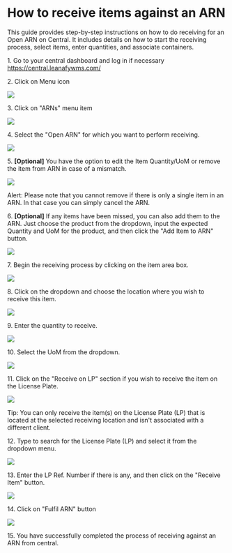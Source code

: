 # How to receive items against an ARN

This guide provides step-by-step instructions on how to do receiving for an Open ARN on Central. It includes details on how to start the receiving process, select items, enter quantities, and associate containers.

1\. Go to your central dashboard and log in if necessary <https://central.leanafywms.com/>


2\. Click on Menu icon

![](https://ajeuwbhvhr.cloudimg.io/colony-recorder.s3.amazonaws.com/files/2023-09-06/448c4cae-7c61-428d-b1ed-3377f0b52a5e/ascreenshot.jpeg?tl_px=0,0&br_px=1719,961&force_format=png&width=1120.0&wat=1&wat_opacity=0.7&wat_gravity=northwest&wat_url=https://colony-recorder.s3.us-west-1.amazonaws.com/images/watermarks/FB923C_standard.png&wat_pad=64,46)


3\. Click on "ARNs" menu item

![](https://ajeuwbhvhr.cloudimg.io/colony-recorder.s3.amazonaws.com/files/2023-09-06/305e8557-a3ec-4569-80cb-708eb4d7f337/user_cropped_screenshot.jpeg?tl_px=0,0&br_px=2940,1606&force_format=png&width=1120.0&wat=1&wat_opacity=0.7&wat_gravity=northwest&wat_url=https://colony-recorder.s3.us-west-1.amazonaws.com/images/watermarks/FB923C_standard.png&wat_pad=212,251)


4\. Select the "Open ARN" for which you want to perform receiving.

![](https://ajeuwbhvhr.cloudimg.io/colony-recorder.s3.amazonaws.com/files/2023-09-06/c6b82a15-8d05-45a5-ab00-abc265809322/user_cropped_screenshot.jpeg?tl_px=0,0&br_px=2293,1281&force_format=png&width=1120.0&wat=1&wat_opacity=0.7&wat_gravity=northwest&wat_url=https://colony-recorder.s3.us-west-1.amazonaws.com/images/watermarks/FB923C_standard.png&wat_pad=353,221)


5\. **\[Optional\]** You have the option to edit the Item Quantity/UoM or remove the item from ARN in case of a mismatch. 

![](https://ajeuwbhvhr.cloudimg.io/colony-recorder.s3.amazonaws.com/files/2023-09-06/c6338d39-5cc9-4429-a503-141542ce3f4c/user_cropped_screenshot.jpeg?tl_px=0,0&br_px=2940,1606&force_format=png&width=1120.0&wat=1&wat_opacity=0.7&wat_gravity=northwest&wat_url=https://colony-recorder.s3.us-west-1.amazonaws.com/images/watermarks/FB923C_standard.png&wat_pad=324,220)


Alert: Please note that you cannot remove if there is only a single item in an ARN. In that case you can simply cancel the ARN.


6\. **\[Optional\]** If any items have been missed, you can also add them to the ARN. Just choose the product from the dropdown, input the expected Quantity and UoM for the product, and then click the "Add Item to ARN" button.

![](https://ajeuwbhvhr.cloudimg.io/colony-recorder.s3.amazonaws.com/files/2023-09-06/73759da4-8815-4aa1-abbc-3f5fb7f7151d/user_cropped_screenshot.jpeg?tl_px=0,0&br_px=2318,1609&force_format=png&width=1120.0&wat=1&wat_opacity=0.7&wat_gravity=northwest&wat_url=https://colony-recorder.s3.us-west-1.amazonaws.com/images/watermarks/FB923C_standard.png&wat_pad=271,686)


7\. Begin the receiving process by clicking on the item area box.

![](https://ajeuwbhvhr.cloudimg.io/colony-recorder.s3.amazonaws.com/files/2023-09-06/9072d059-97bd-44bb-8ec6-c25628642a52/user_cropped_screenshot.jpeg?tl_px=0,0&br_px=2940,1606&force_format=png&width=1120.0&wat=1&wat_opacity=0.7&wat_gravity=northwest&wat_url=https://colony-recorder.s3.us-west-1.amazonaws.com/images/watermarks/FB923C_standard.png&wat_pad=375,253)


8\. Click on the dropdown and choose the location where you wish to receive this item.

![](https://ajeuwbhvhr.cloudimg.io/colony-recorder.s3.amazonaws.com/files/2023-09-06/49c18580-5c14-4b72-88c9-41860b145372/user_cropped_screenshot.jpeg?tl_px=0,0&br_px=2940,1606&force_format=png&width=1120.0&wat=1&wat_opacity=0.7&wat_gravity=northwest&wat_url=https://colony-recorder.s3.us-west-1.amazonaws.com/images/watermarks/FB923C_standard.png&wat_pad=695,102)


9\. Enter the quantity to receive.

![](https://ajeuwbhvhr.cloudimg.io/colony-recorder.s3.amazonaws.com/files/2023-09-29/f3559689-8e83-4eda-aab9-300285efdfdb/user_cropped_screenshot.jpeg?tl_px=646,458&br_px=2940,1739&force_format=png&width=1120.0&wat=1&wat_opacity=0.7&wat_gravity=northwest&wat_url=https://colony-recorder.s3.us-west-1.amazonaws.com/images/watermarks/FB923C_standard.png&wat_pad=528,277)


10\. Select the UoM from the dropdown.

![](https://ajeuwbhvhr.cloudimg.io/colony-recorder.s3.amazonaws.com/files/2023-09-29/094ac2ed-d682-4d7f-ac30-953461687b2b/user_cropped_screenshot.jpeg?tl_px=646,165&br_px=2940,1446&force_format=png&width=1120.0&wat=1&wat_opacity=0.7&wat_gravity=northwest&wat_url=https://colony-recorder.s3.us-west-1.amazonaws.com/images/watermarks/FB923C_standard.png&wat_pad=717,277)


11\. Click on the "Receive on LP" section if you wish to receive the item on the License Plate.

![](https://ajeuwbhvhr.cloudimg.io/colony-recorder.s3.amazonaws.com/files/2023-09-29/952497b9-b673-4e51-ac53-15d7bf7e3221/user_cropped_screenshot.jpeg?tl_px=646,329&br_px=2940,1611&force_format=png&width=1120.0&wat=1&wat_opacity=0.7&wat_gravity=northwest&wat_url=https://colony-recorder.s3.us-west-1.amazonaws.com/images/watermarks/FB923C_standard.png&wat_pad=727,286)


Tip: You can only receive the item(s) on the License Plate (LP) that is located at the selected receiving location and isn't associated with a different client.


12\. Type to search for the License Plate (LP) and select it from the dropdown menu.

![](https://ajeuwbhvhr.cloudimg.io/colony-recorder.s3.amazonaws.com/files/2023-09-29/ee14fd10-3a16-490b-8b05-00f9ddf40ef6/user_cropped_screenshot.jpeg?tl_px=0,0&br_px=2940,1608&force_format=png&width=1120.0&wat=1&wat_opacity=0.7&wat_gravity=northwest&wat_url=https://colony-recorder.s3.us-west-1.amazonaws.com/images/watermarks/FB923C_standard.png&wat_pad=675,384)


13\. Enter the LP Ref. Number if there is any, and then click on the "Receive Item" button.

![](https://ajeuwbhvhr.cloudimg.io/colony-recorder.s3.amazonaws.com/files/2023-09-29/8ec435b3-0c55-4f61-987d-1261ba06ed92/user_cropped_screenshot.jpeg?tl_px=0,0&br_px=2940,1602&force_format=png&width=1120.0&wat=1&wat_opacity=0.7&wat_gravity=northwest&wat_url=https://colony-recorder.s3.us-west-1.amazonaws.com/images/watermarks/FB923C_standard.png&wat_pad=687,532)


14\. Click on "Fulfil ARN" button 

![](https://ajeuwbhvhr.cloudimg.io/colony-recorder.s3.amazonaws.com/files/2023-09-29/fbfdad51-8f25-4bcf-9e1a-c9326ca39950/user_cropped_screenshot.jpeg?tl_px=0,0&br_px=1608,1585&force_format=png&width=1120.0&wat=1&wat_opacity=0.7&wat_gravity=northwest&wat_url=https://colony-recorder.s3.us-west-1.amazonaws.com/images/watermarks/FB923C_standard.png&wat_pad=836,1003)


15\. You have successfully completed the process of receiving against an ARN from central. 